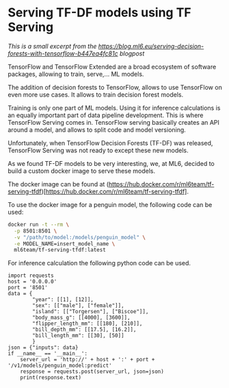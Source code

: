 # Serving TF-DF models using TF Serving

*This is a small excerpt from the  https://blog.ml6.eu/serving-decision-forests-with-tensorflow-b447ea4fc81c blogpost*

TensorFlow and TensorFlow Extended are a broad ecosystem of software packages, allowing to train, serve,... ML models.

The addition of decision forests to TensorFlow, allows to use TensorFlow on even more use cases. It allows to train decision forest models.

Training is only one part of ML models. Using it for inference calculations is an equally important part of data pipeline development.
This is where TensorFlow Serving comes in. TensorFlow serving basically creates an API around a model, and allows to split code and model versioning.

Unfortunately, when TensorFlow Decision Forests (TF-DF) was released, TensorFlow Serving was not ready to except these new models.

As we found TF-DF models to be very interesting, we, at ML6, decided to build a custom docker image to serve these models.

The docker image can be found at (https://hub.docker.com/r/ml6team/tf-serving-tfdf)[https://hub.docker.com/r/ml6team/tf-serving-tfdf].

To use the docker image for a penguin model, the following code can be used:

```sh
docker run -t --rm \
  -p 8501:8501 \
  -v "/path/to/model:/models/penguin_model" \
  -e MODEL_NAME=insert_model_name \
  ml6team/tf-serving-tfdf:latest
```

For inference calculation the following python code can be used.

```python3
import requests
host = '0.0.0.0'
port = '8501'
data = {
        "year": [[1], [12]],
        "sex": [["male"], ["female"]],
        "island": [["Torgersen"], ["Biscoe"]],
        "body_mass_g": [[4000], [3600]],
        "flipper_length_mm": [[180], [210]],
        "bill_depth_mm": [[17.5], [16.2]],
        "bill_length_mm": [[30], [50]]
        }
json = {"inputs": data}
if __name__ == '__main__':
    server_url = 'http://' + host + ':' + port + '/v1/models/penguin_model:predict'
    response = requests.post(server_url, json=json)
    print(response.text)
```